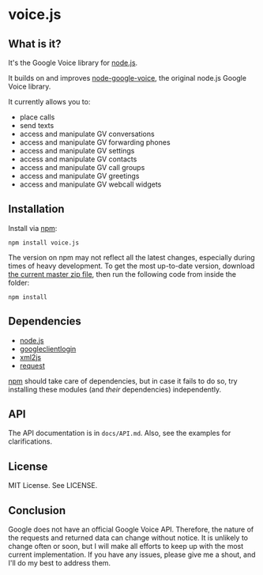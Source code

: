 voice.js 
========


## What is it?
It's the Google Voice library for [node.js](http://nodejs.org/).

It builds on and improves [node-google-voice](https://github.com/amper5and/node-google-voice), the original node.js Google Voice library.

It currently allows you to:

* place calls
* send texts
* access and manipulate GV conversations
* access and manipulate GV forwarding phones
* access and manipulate GV settings
* access and manipulate GV contacts
* access and manipulate GV call groups
* access and manipulate GV greetings
* access and manipulate GV webcall widgets


## Installation
Install via [npm](https://npmjs.org/package/voice.js):

	npm install voice.js

The version on npm may not reflect all the latest changes, especially during times of heavy development. To get the most up-to-date version, download [the current master zip file](https://github.com/amper5and/voice.js/zipball/master), then run the following code from inside the folder:

	npm install


## Dependencies

* [node.js](http://nodejs.org) 
* [googleclientlogin](https://github.com/Ajnasz/GoogleClientLogin)
* [xml2js](https://github.com/Leonidas-from-XIV/node-xml2js)
* [request](https://github.com/mikeal/request)

[npm](https://github.com/isaacs/npm) should take care of dependencies, but in case it fails to do so, try installing these modules (and *their* dependencies) independently.


## API
The API documentation is in `docs/API.md`. Also, see the examples for clarifications. 


## License
MIT License. See LICENSE.


## Conclusion
Google does not have an official Google Voice API. Therefore, the nature of the requests and returned data can change without notice. It is unlikely to change often or soon, but I will make all efforts to keep up with the most current implementation. If you have any issues, please give me a shout, and I'll do my best to address them.